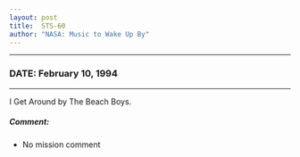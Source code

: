 ```yaml
---
layout: post
title:  STS-60
author: "NASA: Music to Wake Up By"
---
```


----
### DATE: February 10, 1994
----
I Get Around by The Beach Boys.

##### Comment:
* No mission comment
